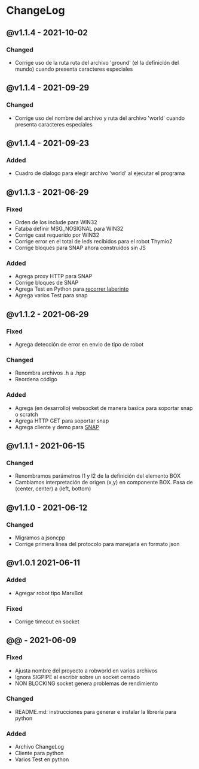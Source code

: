 # ChangeLog

## @v1.1.4 - 2021-10-02

### Changed
- Corrige uso de la ruta ruta del archivo 'ground' (el la definición del mundo) cuando presenta caracteres especiales


## @v1.1.4 - 2021-09-29

### Changed
- Corrige uso del nombre del archivo y ruta del archivo 'world' cuando presenta caracteres especiales


## @v1.1.4 - 2021-09-23

### Added
- Cuadro de dialogo para elegir archivo 'world' al ejecutar el programa


## @v1.1.3 - 2021-06-29

### Fixed
- Orden de los include para WIN32
- Fataba definir MSG_NOSIGNAL para WIN32
- Corrige cast requerido por WIN32
- Corrige error en el total de leds recibidos para el robot Thymio2
- Corrige bloques para SNAP ahora construidos sin JS

### Added
- Agrega proxy HTTP para SNAP
- Corrige bloques de SNAP
- Agrega Test en Python para [recorrer laberinto](https://stackoverflow.com/questions/66942322/wall-follower-algorithm-in-prolog)
- Agrega varios Test para snap


## @v1.1.2 - 2021-06-29

### Fixed
- Agrega detección de error en envio de tipo de robot

### Changed
- Renombra archivos .h a .hpp
- Reordena código

### Added
- Agrega (en desarrollo) websocket de manera basica para soportar snap o scratch
- Agrega HTTP GET para soportar snap
- Agrega cliente y demo para [SNAP](https://snap.berkeley.edu/)


## @v1.1.1 - 2021-06-15

### Changed
- Renombramos parámetros l1 y l2 de la definición del elemento BOX
- Cambiamos interpretación de origen (x,y) en componente BOX. Pasa de (center, center) a (left, bottom)


## @v1.1.0 - 2021-06-12

### Changed
- Migramos a jsoncpp
- Corrige primera linea del protocolo para manejarla en formato json


## @v1.0.1 2021-06-11

### Added
- Agregar robot tipo MarxBot

### Fixed
- Corrige timeout en socket


## @@ - 2021-06-09

### Fixed
- Ajusta nombre del proyecto a robworld en varios archivos
- Ignora SIGPIPE al escribir sobre un socket cerrado
- NON BLOCKING socket genera problemas de rendimiento

### Changed
- README.md: instrucciones para generar e instalar la librería para python

### Added
- Archivo ChangeLog
- Cliente para python
- Varios Test en python

